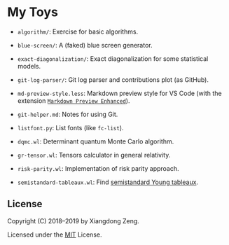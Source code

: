 # My Toys

- `algorithm/`: Exercise for basic algorithms.

- `blue-screen/`: A (faked) blue screen generator.

- `exact-diagonalization/`: Exact diagonalization for some statistical models.

- `git-log-parser/`: Git log parser and contributions plot (as GitHub).

- `md-preview-style.less`: Markdown preview style for VS Code (with the extension [`Markdown Preview Enhanced`](https://github.com/shd101wyy/vscode-markdown-preview-enhanced)).

- `git-helper.md`: Notes for using Git.

- `listfont.py`: List fonts (like `fc-list`).

- `dqmc.wl`: Determinant quantum Monte Carlo algorithm.

- `gr-tensor.wl`: Tensors calculator in general relativity.

- `risk-parity.wl`: Implementation of risk parity approach.

- `semistandard-tableaux.wl`: Find [semistandard Young tableaux](https://en.wikipedia.org/wiki/Young_tableau#Tableaux).

## License

Copyright (C) 2018&ndash;2019 by Xiangdong Zeng.

Licensed under the [MIT](LICENSE) License.
